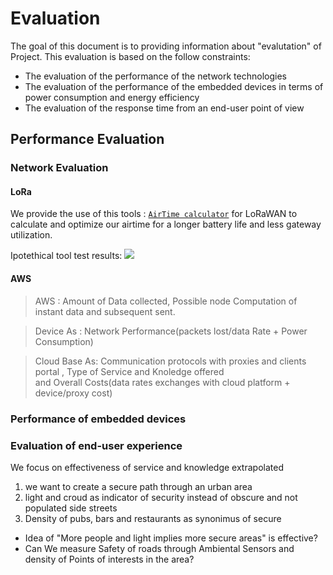 # Evaluation

The goal of this document is to providing information about "evalutation" of Project. This evaluation is based on the follow constraints:

- The evaluation of the performance of the network technologies
- The evaluation of the performance of the embedded devices in terms of power consumption and energy efficiency
- The evaluation of the response time from an end-user point of view

## Performance Evaluation

### Network Evaluation

#### LoRa

We provide the use of this tools : [`AirTime calculator`](https://avbentem.github.io/airtime-calculator/ttn/eu868/51) for LoRaWAN to calculate and optimize our airtime for a longer battery life and less gateway utilization.

Ipotethical tool test results:
![](https://github.com/nardoz-dev/projectName/blob/main/docs/1stdelivery/pictures/LoraToolTest.png)

#### AWS
> AWS : Amount of Data collected, Possible node  Computation of instant data and subsequent sent.

> Device As : Network Performance(packets lost/data Rate + Power Consumption)

>Cloud Base As:  Communication protocols with proxies and clients portal , Type of Service and Knoledge offered  
and Overall Costs(data rates exchanges with cloud platform + device/proxy cost)
### Performance of embedded devices

### Evaluation of end-user experience
We focus on effectiveness of service and knowledge extrapolated
1.  we want to create a secure path through an urban area
2. light and croud as indicator of security instead of obscure and not populated side streets
3. Density of pubs, bars and restaurants as synonimus of secure

- Idea of "More people and light implies more secure areas" is effective? 
- Can We measure Safety of roads through Ambiental Sensors and density of Points of interests in the area?
